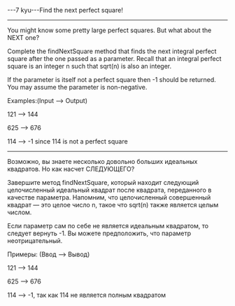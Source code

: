 ---7 kyu---Find the next perfect square!

---

You might know some pretty large perfect squares. But what about the NEXT one?

Complete the findNextSquare method that finds the next integral perfect square after the one passed as a parameter. Recall that an integral perfect square is an integer n such that sqrt(n) is also an integer.

If the parameter is itself not a perfect square then -1 should be returned. You may assume the parameter is non-negative.

Examples:(Input --> Output)

121 --> 144

625 --> 676

114 --> -1 since 114 is not a perfect square

---

Возможно, вы знаете несколько довольно больших идеальных квадратов. Но как насчет СЛЕДУЮЩЕГО?

Завершите метод findNextSquare, который находит следующий целочисленный идеальный квадрат после квадрата, переданного в качестве параметра. Напомним, что целочисленный совершенный квадрат — это целое число n, такое что sqrt(n) также является целым числом.

Если параметр сам по себе не является идеальным квадратом, то следует вернуть -1. Вы можете предположить, что параметр неотрицательный.

Примеры: (Ввод --> Вывод)

121 --> 144

625 --> 676

114 --> -1, так как 114 не является полным квадратом
